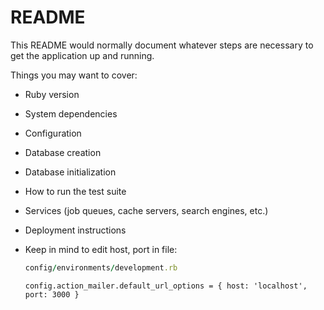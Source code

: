 # README

This README would normally document whatever steps are necessary to get the
application up and running.

Things you may want to cover:

* Ruby version

* System dependencies

* Configuration

* Database creation

* Database initialization

* How to run the test suite

* Services (job queues, cache servers, search engines, etc.)

* Deployment instructions

* Keep in mind to edit host, port in file:
  ```config/environments/production.rb
  config/environments/development.rb
  ```

  ```# Devise configuration
  config.action_mailer.default_url_options = { host: 'localhost', port: 3000 }
  ```
